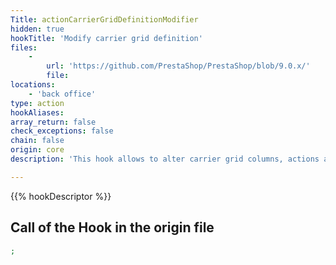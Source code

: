 ```yaml
---
Title: actionCarrierGridDefinitionModifier
hidden: true
hookTitle: 'Modify carrier grid definition'
files:
    -
        url: 'https://github.com/PrestaShop/PrestaShop/blob/9.0.x/'
        file: 
locations:
    - 'back office'
type: action
hookAliases: 
array_return: false
check_exceptions: false
chain: false
origin: core
description: 'This hook allows to alter carrier grid columns, actions and filters'

---
```


{{% hookDescriptor %}}

## Call of the Hook in the origin file

```php
;
```
